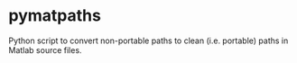 # pymatpaths
Python script to convert non-portable paths to clean (i.e. portable) paths in Matlab source files.
